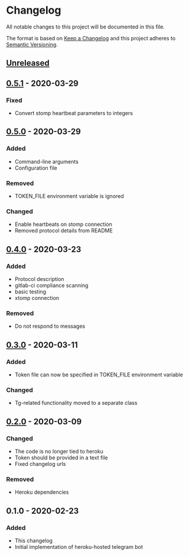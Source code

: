 # Changelog
All notable changes to this project will be documented in this file.

The format is based on [Keep a Changelog](http://keepachangelog.com/en/1.0.0/)
and this project adheres to [Semantic Versioning](http://semver.org/spec/v2.0.0.html).

## [Unreleased]

## [0.5.1] - 2020-03-29
### Fixed
- Convert stomp heartbeat parameters to integers

## [0.5.0] - 2020-03-29
### Added
- Command-line arguments
- Configuration file
### Removed
- TOKEN_FILE environment variable is ignored
### Changed
- Enable heartbeats on stomp connection
- Removed protocol details from README

## [0.4.0] - 2020-03-23
### Added
- Protocol description
- gitlab-ci compliance scanning
- basic testing
- xtomp connection
### Removed
- Do not respond to messages

## [0.3.0] - 2020-03-11
### Added
- Token file can now be specified in TOKEN_FILE environment variable
### Changed
- Tg-related functionality moved to a separate class

## [0.2.0] - 2020-03-09
### Changed
- The code is no longer tied to heroku
- Token should be provided in a text file
- Fixed changelog urls
### Removed
- Heroku dependencies

## 0.1.0 - 2020-02-23
### Added
- This changelog
- Initial implementation of heroku-hosted telegram bot

[Unreleased]: https://gitlab.com/personal-assistant-bot/infrastructure/pa-tg/compare/v0.5.1...master
[0.5.1]: https://gitlab.com/personal-assistant-bot/infrastructure/pa-tg/compare/v0.5.0...v0.5.1
[0.5.0]: https://gitlab.com/personal-assistant-bot/infrastructure/pa-tg/compare/v0.4.0...v0.5.0
[0.4.0]: https://gitlab.com/personal-assistant-bot/infrastructure/pa-tg/compare/v0.3.0...v0.4.0
[0.3.0]: https://gitlab.com/personal-assistant-bot/infrastructure/pa-tg/compare/v0.2.0...v0.3.0
[0.2.0]: https://gitlab.com/personal-assistant-bot/infrastructure/pa-tg/compare/v0.1.0...v0.2.0

